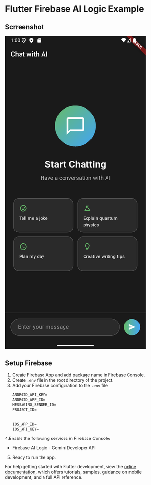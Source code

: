 # Flutter Firebase AI Logic Example

## Scrreenshot
![Screenshot](https://raw.githubusercontent.com/theshivamlko/flutter_firebase_ai_logic_example/main/screenshot.png)

## Setup Firebase
1. Create Firebase App and add package name in Firebase Console.
2. Create `.env` file in the root directory of the project.
3. Add your Firebase configuration to the `.env` file:
   ```
   ANDROID_API_KEY=
   ANDROID_APP_ID=
   MESSAGING_SENDER_ID=
   PROJECT_ID=
   
   
   IOS_APP_ID=
   IOS_API_KEY=

   ```

4.Enable the following services in Firebase Console:
   - Firebase AI Logic - Gemini Developer API
5. Ready to run the app.


For help getting started with Flutter development, view the
[online documentation](https://docs.flutter.dev/), which offers tutorials,
samples, guidance on mobile development, and a full API reference.
